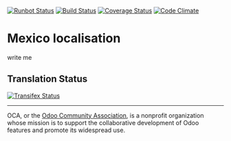 [![Runbot Status](https://runbot.odoo-community.org/runbot/badge/flat/193/11.0.svg)](https://runbot.odoo-community.org/runbot/repo/github-com-oca-l10n-mexico-201)
[![Build Status](https://travis-ci.org/OCA/l10n-mexico.svg?branch=11.0)](https://travis-ci.org/OCA/l10n-mexico)
[![Coverage Status](https://coveralls.io/repos/OCA/l10n-mexico/badge.svg?branch=11.0&service=github)](https://coveralls.io/github/OCA/l10n-mexico?branch=11.0)
[![Code Climate](https://codeclimate.com/github/OCA/l10n-mexico/badges/gpa.svg)](https://codeclimate.com/github/OCA/l10n-mexico)

# Mexico localisation

write me



Translation Status
------------------
[![Transifex Status](https://www.transifex.com/projects/p/OCA-l10n-mexico-11-0/chart/image_png)](https://www.transifex.com/projects/p/OCA-l10n-mexico-11-0)

----

OCA, or the [Odoo Community Association](http://odoo-community.org/), is a nonprofit organization whose
mission is to support the collaborative development of Odoo features and
promote its widespread use.
